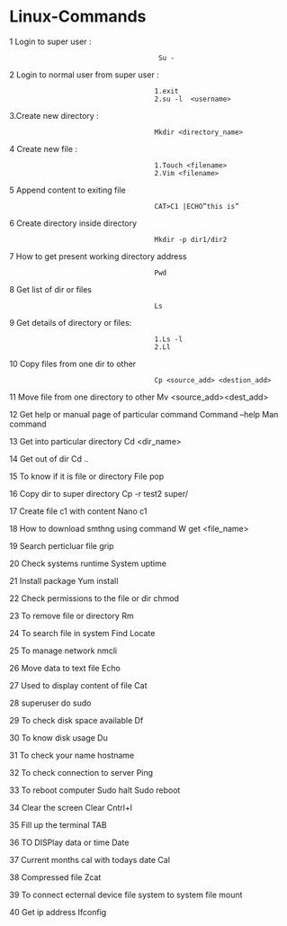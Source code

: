 # Linux-Commands


1 Login to super user :

                                         Su -

2 Login to normal user from super user :

                                        1.exit
                                        2.su -l  <username>
 
3.Create new directory :

                                        Mkdir <directory_name>

4 Create new file : 
                  
                                        1.Touch <filename> 
                                        2.Vim <filename>

5 Append content to exiting file 

                                        CAT>C1 |ECHO”this is”

6 Create directory inside directory 
            
                                        Mkdir -p dir1/dir2


7 How to get present working directory address 
  
                                        Pwd

8 Get list of dir or files 
  
                                        Ls

9 Get details of directory or files:

                                        1.Ls -l  
                                        2.Ll

10 Copy files from one dir to other

                                        Cp <source_add> <destion_add>

11
Move file from one directory to other
Mv <source_add><dest_add>

12
Get help or manual page of particular command
Command –help
Man command

13
Get into particular directory
Cd <dir_name>

14
Get out of dir
Cd ..

15
To know if it is file or directory
File pop

16
Copy dir to super directory
Cp -r test2 super/

17
Create file c1 with content
Nano c1

18
How to download smthng using command
W get <file_name>

19
Search perticluar file 
grip

20
Check systems runtime
System uptime

21
Install package
Yum install

22
Check permissions to the file or dir
chmod

23
To remove file or directory
Rm

24
To search file in system
Find
Locate

25
To manage network
nmcli

26
Move data to text file
Echo

27
Used to display content of file
Cat

28
superuser do
sudo

29
To check disk space available
Df

30
To know disk usage
Du

31
To check your name
hostname

32
To check connection to server
Ping

33
To reboot computer
Sudo halt
Sudo reboot

34
Clear the screen
Clear
Cntrl+l

35
Fill up the terminal
TAB

36
TO DISPlay data or time
Date

37
Current months cal with todays date
Cal

38
Compressed file
Zcat

39
To connect ecternal device file system to system file
mount

40
Get ip address
Ifconfig


















































































































































































